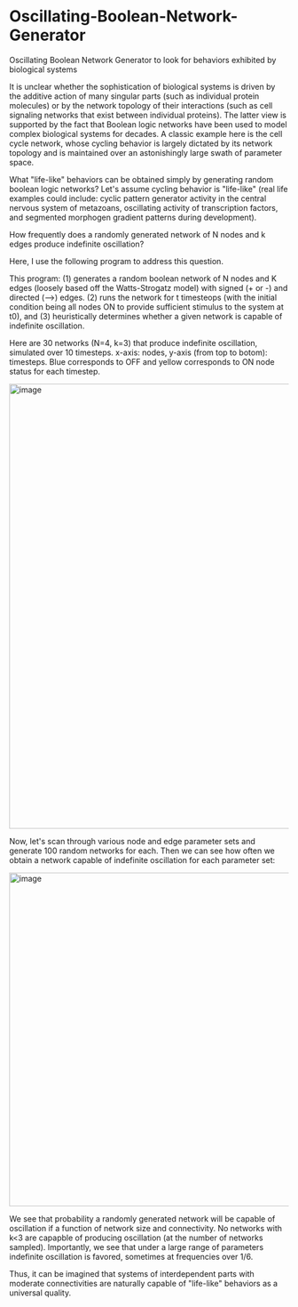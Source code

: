 # Oscillating-Boolean-Network-Generator
Oscillating Boolean Network Generator to look for behaviors exhibited by biological systems


It is unclear whether the sophistication of biological systems is driven by the additive action of many singular parts (such as individual protein molecules) or by the network topology of their interactions (such as cell signaling networks that exist between individual proteins). The latter view is supported by the fact that Boolean logic networks have been used to model complex biological systems for decades.  A classic example here is the cell cycle network, whose cycling behavior is largely dictated by its network topology and is maintained over an astonishingly large swath of parameter space.

What "life-like" behaviors can be obtained simply by generating random boolean logic networks? Let's assume cycling behavior is "life-like" (real life examples could include: cyclic pattern generator activity in the central nervous system of metazoans, oscillating activity of transcription factors, and segmented morphogen gradient patterns during development).  

How frequently does a randomly generated network of N nodes and k edges produce indefinite oscillation? 

Here, I use the following program to address this question.

This program:
(1) generates a random boolean network of N nodes and K edges (loosely based off the Watts-Strogatz model) with signed (+ or -) and directed (-->) edges.
(2) runs the network for t timesteops (with the initial condition being all nodes ON to provide sufficient stimulus to the system at t0), and 
(3) heuristically determines whether a given network is capable of indefinite oscillation.

Here are 30 networks (N=4, k=3) that produce indefinite oscillation, simulated over 10 timesteps. x-axis: nodes, y-axis (from top to botom): timesteps. Blue corresponds to OFF and yellow corresponds to ON node status for each timestep. 

<img width="800" alt="image" src="https://user-images.githubusercontent.com/44078648/179062753-a0786f84-5fbe-4b49-b835-bdcbafd351a5.png">

Now, let's scan through various node and edge parameter sets and generate 100 random networks for each. Then we can see how often we obtain a network capable of indefinite oscillation for each parameter set:

<img width="600" alt="image" src="https://user-images.githubusercontent.com/44078648/179062910-fdb052ee-1607-411a-a87e-d2acf3a3a3ef.png">

We see that probability a randomly generated network will be capable of oscillation if a function of network size and connectivity. No networks with k<3 are capapble of producing oscillation (at the number of networks sampled). Importantly, we see that under a large range of parameters indefinite oscillation is favored, sometimes at frequencies over 1/6.

Thus, it can be imagined that systems of interdependent parts with moderate connectivities are naturally capable of "life-like" behaviors as a universal quality.
